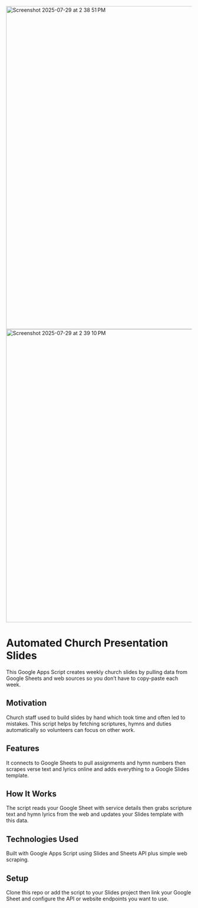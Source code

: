
<img width="1173" height="875" alt="Screenshot 2025-07-29 at 2 38 51 PM" src="https://github.com/user-attachments/assets/bd9a54b7-b8b8-470a-b8d3-f17465421ce5" />
<img width="1459" height="794" alt="Screenshot 2025-07-29 at 2 39 10 PM" src="https://github.com/user-attachments/assets/e1448eb9-d3c3-429c-8071-0cd3dc01bbaa" />

# Automated Church Presentation Slides

This Google Apps Script creates weekly church slides by pulling data from Google Sheets and web sources so you don’t have to copy-paste each week.

## Motivation

Church staff used to build slides by hand which took time and often led to mistakes. This script helps by fetching scriptures, hymns and duties automatically so volunteers can focus on other work.

## Features

It connects to Google Sheets to pull assignments and hymn numbers then scrapes verse text and lyrics online and adds everything to a Google Slides template.

## How It Works

The script reads your Google Sheet with service details then grabs scripture text and hymn lyrics from the web and updates your Slides template with this data.

## Technologies Used

Built with Google Apps Script using Slides and Sheets API plus simple web scraping.

## Setup

Clone this repo or add the script to your Slides project then link your Google Sheet and configure the API or website endpoints you want to use.
